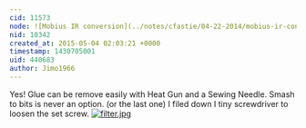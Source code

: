 ```yaml
---
cid: 11573
node: ![Mobius IR conversion](../notes/cfastie/04-22-2014/mobius-ir-conversion)
nid: 10342
created_at: 2015-05-04 02:03:21 +0000
timestamp: 1430705001
uid: 440683
author: Jimo1966
---
```


Yes! Glue can be remove easily with Heat Gun and a Sewing Needle. Smash to bits is never an option. (or the last one) I filed down I tiny screwdriver to loosen the set screw. 
[![filter.jpg](https://i.publiclab.org/system/images/photos/000/009/744/medium/filter.jpg)](https://i.publiclab.org/system/images/photos/000/009/744/original/filter.jpg)










